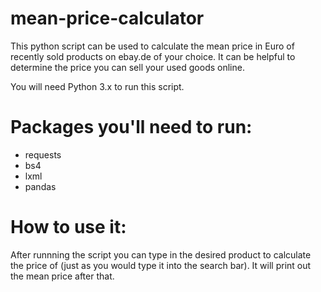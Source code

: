 # mean-price-calculator
This python script can be used to calculate the mean price in Euro of recently sold products on ebay.de of your choice.
It can be helpful to determine the price you can sell your used goods online.

You will need Python 3.x to run this script.

# Packages you'll need to run:
- requests
- bs4
- lxml
- pandas

# How to use it:

After runnning the script you can type in the desired product to calculate the price of (just as you would type it into the search bar).
It will print out the mean price after that.
